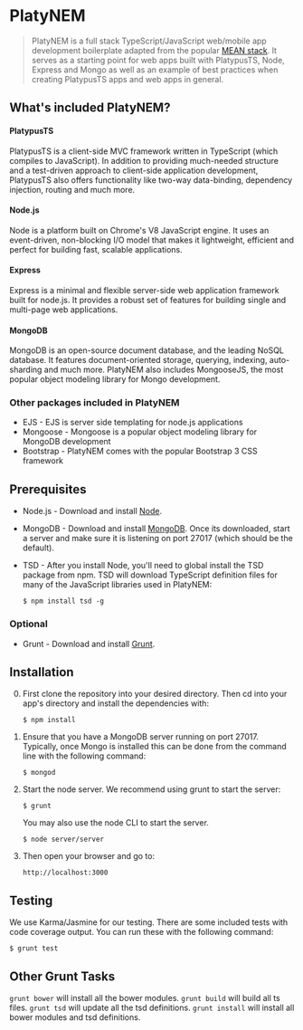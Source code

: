 # PlatyNEM

> PlatyNEM is a full stack TypeScript/JavaScript web/mobile app development boilerplate adapted from the popular [MEAN stack](http://www.mean.io). It serves as a starting point for web apps built with PlatypusTS, Node, Express and Mongo as well as an example of best practices when creating PlatypusTS apps and web apps in general.

## What's included PlatyNEM?

#### PlatypusTS

PlatypusTS is a client-side MVC framework written in TypeScript (which compiles to JavaScript). In addition to providing much-needed structure and a test-driven approach to client-side application development, PlatypusTS also offers functionality like two-way data-binding, dependency injection, routing and much more.

#### Node.js

Node is a platform built on Chrome's V8 JavaScript engine. It uses an event-driven, non-blocking I/O model that makes it lightweight, efficient and perfect for building fast, scalable applications.

#### Express

Express is a minimal and flexible server-side web application framework built for node.js. It provides a robust set of features for building single and multi-page web applications.

#### MongoDB

MongoDB is an open-source document database, and the leading NoSQL database. It features document-oriented storage, querying, indexing, auto-sharding and much more. PlatyNEM also includes MongooseJS, the most popular object modeling library for Mongo development.

### Other packages included in PlatyNEM
* EJS - EJS is server side templating for node.js applications
* Mongoose - Mongoose is a popular object modeling library for MongoDB development
* Bootstrap - PlatyNEM comes with the popular Bootstrap 3 CSS framework

## Prerequisites
* Node.js - Download and install [Node](http://nodejs.org/download/).
* MongoDB - Download and install [MongoDB](http://www.mongodb.org/downloads). Once its downloaded, start a server and make sure it is listening on port 27017 (which should be the default).
* TSD - After you install Node, you'll need to global install the TSD package from npm. TSD will download TypeScript definition files for many of the JavaScript libraries used in PlatyNEM:

    ```
    $ npm install tsd -g
    ```

### Optional
* Grunt - Download and install [Grunt](http://gruntjs.com/getting-started).

## Installation

0. First clone the repository into your desired directory. Then cd into your app's directory and install the dependencies with:

    ```
    $ npm install
    ```

0. Ensure that you have a MongoDB server running on port 27017. Typically, once Mongo is installed this can be done from the command line with the following command:

    ```
    $ mongod
    ```

0. Start the node server. We recommend using grunt to start the server:

    ```
    $ grunt
    ```

   You may also use the node CLI to start the server.

    ```
    $ node server/server
    ```

0. Then open your browser and go to:

    ```
    http://localhost:3000
    ```

## Testing
We use Karma/Jasmine for our testing. There are some included tests with code coverage output. You can run these with the following command:

```
$ grunt test
```

## Other Grunt Tasks

`grunt bower` will install all the bower modules.
`grunt build` will build all ts files.
`grunt tsd` will update all the tsd definitions.
`grunt install` will install all bower modules and tsd definitions.
